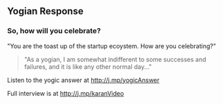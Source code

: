 <!-- title: Success and Failure celebration  -->

## Yogian Response 

### So, how will you celebrate? 


"You are the toast up of the startup ecoystem. How are you celebrating?" 

> "As a yogian, I am somewhat indifferent to some successes and failures, and it is like any other normal day..."

Listen to the yogic answer at http://j.mp/yogicAnswer 

Full interview is at http://j.mp/karanVideo 


